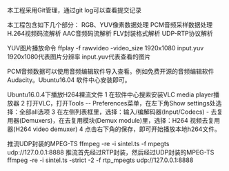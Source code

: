 本工程采用Git管理，通过git log可以查看提交记录

本工程包含如下几个部分：
  RGB、YUV像素数据处理
  PCM音频采样数据处理
  H.264视频码流解析
  AAC音频码流解析
  FLV封装格式解析
  UDP-RTP协议解析

YUV图片播放命令
  ffplay -f rawvideo -video_size 1920x1080 input.yuv
  1920x1080代表图片分辨率   input.yuv代表查看的图片

PCM音频数据可以使用音频编辑软件导入查看。例如免费开源的音频编辑软件Audacity。Ubuntu16.04 软件中心安装即可。

Ubuntu16.0.4下播放H264裸流文件
  1 在软件中心搜索安装VLC media player播放器
  2 打开VLC，打开Tools -- Preferences菜单，在左下角Show settings处选择：全部all选项
  3 在左侧列表框里，选择：输入/编解码器(Input/Codecs) - 去复用器(Demuxers)，在去复用模块(Demux module)里，选择：H264 视频去复用器(H264 video demuxer)
  4 点击右下角的保存，即可开始播放本地h264文件。


推流UDP封装的MPEG-TS
   ffmpeg -re -i sintel.ts -f mpegts udp://127.0.0.1:8888
推流首先经过RTP封装，然后经过UDP封装的MPEG-TS
   ffmpeg -re -i sintel.ts -strict -2 -f rtp_mpegts udp://127.0.0.1:8888


